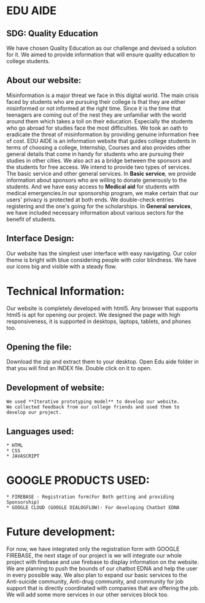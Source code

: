 # EDU AIDE
## SDG: Quality Education
We have chosen Quality Education as our challenge and devised a solution for it. 
We aimed to provide information that will ensure quality education to college students.
## About our website:
  Misinformation is a major threat we face in this digital world. The main crisis faced by students who are pursuing their college is that they are either misinformed or not informed at the right time. Since it is the time that teenagers are coming out of the nest they are unfamiliar with the world around them which takes a toll on their education. Especially the students who go abroad for studies face the most difficulties.  We took an oath to eradicate the threat of misinformation by providing genuine information free of cost.
  EDU AIDE is an information website that guides college students in terms of choosing a college, Internship, Courses and also provides other general details that come in handy for students who are pursuing their studies in other cities. We also act as a bridge between the sponsors and the students for free access.
We intend to provide two types of services. The basic service and other general services.
  In **Basic service**, we provide information about sponsors who are willing to donate generously to the students. And we have easy access to **Medical aid** for students with medical emergencies.In our sponsorship program, we make certain that our users' privacy is protected at both ends. We double-check entries registering and the one's going for the scholarships.  In **General services**, we have included necessary information about various sectors for the benefit of students.
  ## Interface Design:
   Our website has the simplest user interface with easy navigating. Our color theme is bright with blue considering people with color blindness. We have our icons big and visible with a steady flow.

# Technical Information:
  Our website is completely developed with html5. Any browser that supports html5 is apt for opening our project. We designed the page with high responsiveness, it is supported in desktops, laptops, tablets, and phones too.
  ## Opening the file:
  Download the zip and extract them to your desktop. Open Edu aide folder in that you will find an INDEX file. Double click on it to open.
  ## Development of website:
    We used **Iterative prototyping model** to develop our website.
    We collected feedback from our college friends and used them to develop our project.
  ## Languages used:
    * HTML
    * CSS
    * JAVASCRIPT
   # GOOGLE PRODUCTS USED:
    * FIREBASE - Registration form(For Both getting and providing Sponsorship)
    * GOOGLE CLOUD (GOOGLE DIALOGFLOW)- For developing Chatbot EDNA
# Future development:
   For now, we have integrated only the registration form with GOOGLE FIREBASE, the next stage of our project is we will integrate our whole project with firebase and use firebase to display information on the website. We are planning to push the bounds of our chatbot EDNA and help the user in every possible way. We also plan to expand our basic services to the Anti-suicide community, Anti-drug community, and community for job support that is directly coordinated with companies that are offering the job. We will add some more services in our other services block too.
   
